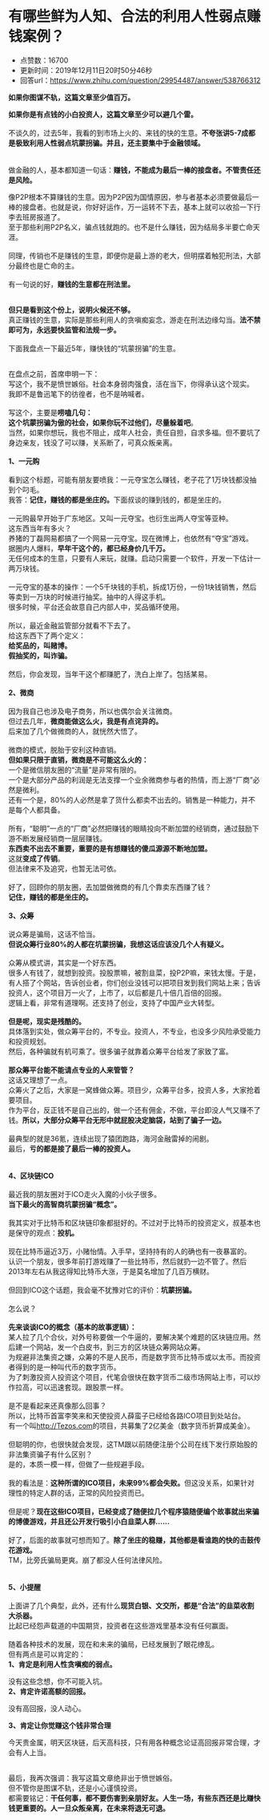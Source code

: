 # 有哪些鲜为人知、合法的利用人性弱点赚钱案例？
- 点赞数：16700
- 更新时间：2019年12月11日20时50分46秒
- 回答url：https://www.zhihu.com/question/29954487/answer/538766312
<body>
 <p data-pid="T5uhOxuM"><b>如果你图谋不轨，这篇文章至少值百万。</b></p>
 <p data-pid="K762O89X"><b>如果你是有点钱的小白投资人，这篇文章至少可以避几个雷。</b><br><br>
  不谈久的，过去5年，我看的到市场上火的、来钱的快的生意。<b>不夸张讲5-7成都是极致利用人性弱点坑蒙拐骗。并且，还主要集中于金融领域。</b><br><br><br>
  做金融的人，基本都知道一句话：<b>赚钱，不能成为最后一棒的接盘者。不管责任还是风险。</b><br></p>
 <p data-pid="2mLvyUif">像P2P根本不算赚钱的生意。因为P2P因为国情原因，参与者基本必须要做最后一棒的接盘者。也就是说，你好好运作，万一运转不下去，基本上就可以收拾一下行李去班房报道了。<br>
  至于那些利用P2P名义，骗点钱就跑的。也不是什么赚钱，因为结局多半要亡命天涯。<br><br>
  同理，传销也不是赚钱的生意，即便你是最上游的老大，但明摆着触犯刑法，大部分最终也是亡命的主。<br><br>
  有一句说的好，<b>赚钱的生意都在刑法里。</b></p>
 <p data-pid="E9QP2KXt"><br><b>但只是看到这个份上，说明火候还不够。</b><br>
  真正赚钱的生意，实际是那些利用人的贪嗔痴妄念，游走在刑法边缘勾当。<b>法不禁即可为，永远要快监管和法规一步。</b><br><br>
  下面我盘点一下最近5年，赚快钱的“坑蒙拐骗”的生意。</p>
 <p data-pid="jU6oe6a6"><br>
  在盘点之前，首席申明一下：<br>
  写这个，我不是愤世嫉俗。社会本身弱肉强食，活在当下，你得承认这个现实。<br>
  我即不是鲁迅笔下的彷徨者，也不是呐喊者。<br><br>
  写这个，主要是<b>唠嗑几句：</b><br><b>这个坑蒙拐骗为傲的社会，如果你玩不过他们，尽量躲着吧</b>。<br>
  当然，如果你想玩，我也不阻止，成年人社会，责任自担，自求多福。但不要坑了身边亲友，钱没了可以赚，关系断了，可真众叛亲离。<br><br><b>1、一元购</b><br><br>
  看到这个标题，可能有朋友要喷我：一元夺宝怎么赚钱，老子花了1万块钱都没抽到个叼毛。<br>
  我答：<b>记住，赚钱的都是坐庄的。</b>下面叔谈的赚到钱的，都是坐庄的。<br><br>
  一元购最早开始于广东地区。又叫一元夺宝。也衍生出两人夺宝等亚种。<br>
  这东西当年有多火？<br>
  养猪的丁磊网易都搞了一个网易一元夺宝。现在微博上，也依然有“夺宝”游戏。<br>
  据圈内人爆料，<b>早年干这个的，都已经身价几千万。</b><br>
  无任何成本的生意，只要有人来玩，就赚。启动只需要一个软件，开发一下估计一两万块钱。<br><br>
  一元夺宝的基本的操作：一个5千块钱的手机，拆成1万份，一份1块钱销售，然后等卖到一万块的时候进行抽奖。抽中的人得这手机。<br>
  很多时候，平台还会故意自己内部人中，奖品循环使用。<br><br>
  所以，最近金融监管部分就看不下去了。<br>
  给这东西下了两个定义：<br><b>给奖品的，叫赌博。</b><br><b>假抽奖的，叫诈骗。</b><br><br>
  然后，你会发现，当年干这个都赚肥了，洗白上岸了。包括某易。<br><br><b>2、微商</b><br><br>
  因为我自己也涉及电子商务，所以也偶尔会关注微商。<br>
  但过去几年，<b>微商能做这么火，我是有点诧异的。</b><br>
  后来加了几个做微商的人，就恍然大悟了。<br><br>
  微商的模式，脱胎于安利这种直销。<br><b>但如果只限于直销，微商是不可能这么火的：</b><br>
  一个是微信朋友圈的“流量”是非常有限的。<br>
  一个是大部分产品的利润是无法支撑一个业余微商参与者的热情，而上游“厂商”必然是微利。<br>
  还有一个是，80%的人必然是拿了货什么都卖不出去的。销售是一种能力，并不是每个人都具备。<br><br>
  所有，“聪明”一点的“厂商”必然把赚钱的眼睛投向不断加盟的经销商，通过鼓励下游不断发展经销商一层层赚钱。<br><b>东西卖不出去不重要，重要的是有想赚钱的傻瓜源源不断地加盟。</b><br>
  这就<b>变成了传销</b>。<br>
  但法律来不及追究，也暂无法可依。<br><br>
  好了，回顾你的朋友圈，去加盟做微商的有几个靠卖东西赚了钱？<br><b>记住，赚钱的都是坐庄的。</b><br><br><b>3、众筹</b><br><br>
  说众筹是骗局，这话不恰当。<br><b>但说众筹行业80%的人都在坑蒙拐骗，我想这话应该没几个人有疑义。</b><br><br>
  众筹从模式讲，其实是一个好东西。<br>
  很多人有钱了，就想到投资。投股票嘛，被割韭菜，投P2P嘛，来钱太慢。于是，有人搭了个网站，告诉创业者，你们创业没钱可以把项目发到我们网站上来；告诉投资人，这个项目万一火了，上市了，以后都是几十倍几百倍的回报。<br>
  逻辑上看，非常有道理啊。还支持了创业，支持了中国产业大转型。<br><br><b>但是呢，现实是残酷的。</b><br>
  具体落到实处，做众筹平台的，不专业。投资人，不专业，也没多少风险承受能力和投资规划。<br>
  然后，各种骗就有机可乘了。很多骗子就靠着众筹平台给发了家致了富。<br><br><b>那众筹平台能不能请点专业的人来管管？</b><br>
  这话又理想了一点。<br>
  众筹火了之后，大家是一窝蜂做众筹。项目少，众筹平台多，投资人多，大家抢着要项目。<br>
  作为平台，反正钱不是自己出的，做一个还有佣金，不做，平台即没人气又赚不了钱。<b>所以，大部分众筹平台无形中就屁股决定脑袋，站到了骗子一边。</b><br><br>
  最典型的就是36氪，连续出现了猿团跑路，海河金融雷掉的闹剧。<br>
  最后，<b>亏的都是接了最后一棒的投资人。</b><br><br><br><b>4、区块链ICO</b><br><br>
  最近我的朋友圈对于ICO走火入魔的小伙子很多。<br><b>当下最火的高智商坑蒙拐骗“概念”。</b><br><br>
  我其实对于比特币和区块链印象都挺好的。不过对于比特币的投资定义，叔基本也是保守的观点：<b>投机。</b><br><br>
  现在比特币逼近3万，小赌怡情。入手早，坚持持有的人的确也有一夜暴富的。<br>
  认识一个朋友，很多年前打游戏赚了一些比特币，然后就扔一边不管了。然后2013年左右从我这得知比特币大涨，于是莫名增加了几百万横财。<br><br>
  但回到ICO这个话题，我会毫不犹豫对它的评价：<b>坑蒙拐骗。</b><br><br>
  怎么说？<br><br><b>先来谈谈ICO的概念（基本的故事逻辑）：</b><br>
  某人拉了几个合伙，对外号称要做一个牛逼的，要解决某个难题的区块链应用。然后建一个网站，发一个白皮书，到三方的区块链众筹网站众筹。<br>
  为规避非法集资之嫌，众筹的不是人民币，而是数字货币比特币或以太币。而投资者得到的是一种叫代币的数字货币。<br>
  为了刺激投资人投资这个项目，代笔会很快在数字货币二级市场网站上市，可以炒作拉高，可以迅速套现。跟股票一样。<br><br>
  是不是看起来还真像那么回事？<br>
  所以，比特币首富李笑来和天使投资人薛蛮子已经给各路ICO项目到处站台。<br>
  有一个叫<a href="https://link.zhihu.com/?target=http%3A//Tezos.com" class=" external" target="_blank" rel="nofollow noreferrer"><span class="invisible">http://</span><span class="visible">Tezos.com</span><span class="invisible"></span></a>的项目，共募集了2亿美金（数字货币折算成美金）。<br><br>
  但聪明的你，也很快就会发现，这TM跟以前随便注册个公司在线下发行原始股的非法集资骗子有什么区别？<br>
  是的，本质一模一样，但做了一些规避手段。<br><br>
  我的看法是：<b>这种所谓的ICO项目，未来99%都会失败。</b>但这没关系，如果针对理性的特定人群的话，正常的风险投资而已。<br><br>
  但是呢？<b>现在这些ICO项目，已经变成了随便拉几个程序猿随便编个故事就出来骗的博傻游戏，并且还公开发行吸引小白韭菜人群……</b><br><br>
  好了，后面的故事就可想而知了。<b>除了坐庄的稳赚，其他都是看谁跑的快的击鼓传花游戏。</b><br>
  TM，比旁氏骗局更爽。崩了都没人任何法律风险。<br><br><br><b>5、小提醒</b><br><br>
  上面讲了几个典型，此外，还有什么<b>现货白银、文交所，都是“合法”的韭菜收割大杀器。</b><br>
  比起已经怨声载道的中国期货，投资者在这些游戏里基本没有任何赢面。<br><br>
  随着各种技术的发展，现在和未来的骗局，已经发展到了眼花缭乱。<br>
  但有两点是可以肯定的：<br><b>1、肯定是利用人性贪嗔痴的弱点。</b></p>
 <p data-pid="QD0CStCo">没有这些念想，你不可能入坑。<br><b>2、肯定许诺高额的回报。</b></p>
 <p data-pid="7hRzQHsz">没有高回报，没人动心。</p>
 <p data-pid="Kpslc1M0"><b>3、肯定让你觉赚这个钱非常合理</b></p>
 <p data-pid="c7_CE-tF">今天贵金属，明天区块链，后天高科技，只有用各种概念论证高回报非常合理，才会有人上当。</p>
 <p data-pid="YAH0NXUw"><br>
  最后，我再次强调：我写这篇文章绝非出于愤世嫉俗。<br>
  但不管你是图谋不轨，还是小心谨慎投资。<br>
  都需要铭记：<b>干任何事，都不要伤害到亲朋好友。人生一场，有些东西还是比赚快钱更重要的。人一旦众叛亲离，在未来将退无可退。</b></p>
</body>